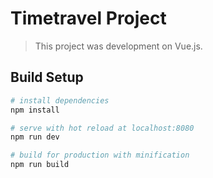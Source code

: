 # Timetravel Project

> This project was development on Vue.js.

## Build Setup

``` bash
# install dependencies
npm install

# serve with hot reload at localhost:8080
npm run dev

# build for production with minification
npm run build
```
